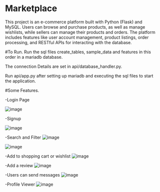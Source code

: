 # Marketplace
This project is an e-commerce platform built with Python (Flask) and MySQL. Users can browse and purchase products, as well as manage wishlists, while sellers can manage their products and orders.  The platform includes features like user account management, product listings, order processing, and RESTful APIs for interacting with the database.

#To Run.
Run the sql files create_tables, sample_data and features in this order in a mariadb database.

The connection Details are set in api/database_handler.py.

Run api/app.py after setting up mariadb and executing the sql files to start the application.


#Some Features.

-Login Page

![image](https://github.com/user-attachments/assets/940c664e-e155-4ab1-ab42-7f2d084a4c20)

-Signup

![image](https://github.com/user-attachments/assets/40b4c170-40ca-496c-b79c-733b7c71e65f)

-Search and Filter
![image](https://github.com/user-attachments/assets/908e96f9-7156-4e55-98e0-a8542e4459e3)

![image](https://github.com/user-attachments/assets/42468d18-8b1e-4188-8775-ffc2722aeed4)

-Add to shopping cart or wishlist
![image](https://github.com/user-attachments/assets/d5ce9468-7d26-4f8e-b235-1fb122714b6f)

-Add a review
![image](https://github.com/user-attachments/assets/1be443c3-57a2-467c-8a06-2018ce7d5f8e)

-Users can send messages
![image](https://github.com/user-attachments/assets/3120c0fc-c22c-4156-b06a-5f58692567fd)

-Profile Viewer
![image](https://github.com/user-attachments/assets/5e78548f-2c3e-4dfe-86ad-eb1aee20fc31)
